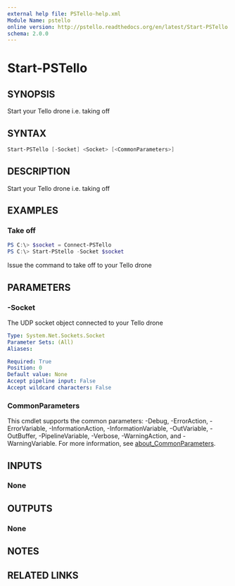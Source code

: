 ```yaml
---
external help file: PSTello-help.xml
Module Name: pstello
online version: http://pstello.readthedocs.org/en/latest/Start-PSTello
schema: 2.0.0
---
```


# Start-PSTello

## SYNOPSIS

Start your Tello drone i.e. taking off

## SYNTAX

```powershell
Start-PSTello [-Socket] <Socket> [<CommonParameters>]
```

## DESCRIPTION

Start your Tello drone i.e. taking off

## EXAMPLES

### Take off

```powershell
PS C:\> $socket = Connect-PSTello
PS C:\> Start-PStello -Socket $socket
```

Issue the command to take off to your Tello drone

## PARAMETERS

### -Socket

The UDP socket object connected to your Tello drone

```yaml
Type: System.Net.Sockets.Socket
Parameter Sets: (All)
Aliases:

Required: True
Position: 0
Default value: None
Accept pipeline input: False
Accept wildcard characters: False
```

### CommonParameters

This cmdlet supports the common parameters: -Debug, -ErrorAction, -ErrorVariable, -InformationAction, -InformationVariable, -OutVariable, -OutBuffer, -PipelineVariable, -Verbose, -WarningAction, and -WarningVariable. For more information, see [about_CommonParameters](http://go.microsoft.com/fwlink/?LinkID=113216).

## INPUTS

### None

## OUTPUTS

### None

## NOTES

## RELATED LINKS
